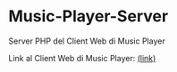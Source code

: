 # Music-Player-Server

Server PHP del Client Web di Music Player

Link al Client Web di Music Player: [(link)](https://github.com/vittorioPiotti/Music-Player-Web)
